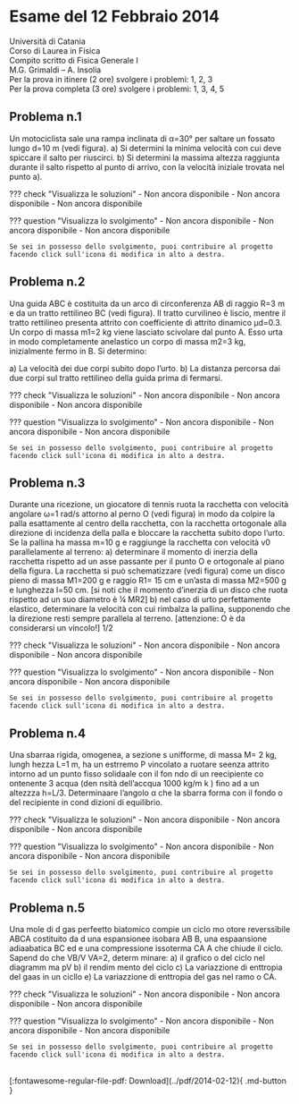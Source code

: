 # Esame del 12 Febbraio 2014

Università di Catania <br>
Corso di Laurea in Fisica <br>
Compito scritto di Fisica Generale I <br>
M.G. Grimaldi – A. Insolia <br>
Per la prova in itinere (2 ore) svolgere i problemi: 1, 2, 3 <br>
Per la prova completa (3 ore) svolgere i problemi: 1, 3, 4, 5 <br>

## Problema n.1
Un motociclista sale una rampa inclinata di α=30° per saltare un fossato lungo d=10 m (vedi figura). a) Si determini la minima velocità con cui deve spiccare il salto per riuscirci. b) Si determini la massima altezza raggiunta durante il salto rispetto al punto di arrivo, con la velocità iniziale trovata nel punto a).

??? check "Visualizza le soluzioni"
    - Non ancora disponibile
    - Non ancora disponibile
    - Non ancora disponibile

??? question "Visualizza lo svolgimento"
    - Non ancora disponibile
    - Non ancora disponibile
    - Non ancora disponibile
    
    Se sei in possesso dello svolgimento, puoi contribuire al progetto facendo click sull'icona di modifica in alto a destra.

## Problema n.2
Una guida ABC è costituita da un arco di circonferenza AB di raggio R=3 m e da un tratto rettilineo BC (vedi figura). Il tratto curvilineo è liscio, mentre il tratto rettilineo presenta attrito con coefficiente di attrito dinamico μd=0.3. Un corpo di massa m1=2 kg viene lasciato scivolare dal punto A. Esso urta in modo completamente anelastico un corpo di massa m2=3 kg, inizialmente fermo in B. Si determino:

a) La velocità dei due corpi subito dopo l’urto.
b) La distanza percorsa dai due corpi sul tratto rettilineo della guida prima di fermarsi.

??? check "Visualizza le soluzioni"
    - Non ancora disponibile
    - Non ancora disponibile
    - Non ancora disponibile

??? question "Visualizza lo svolgimento"
    - Non ancora disponibile
    - Non ancora disponibile
    - Non ancora disponibile
    
    Se sei in possesso dello svolgimento, puoi contribuire al progetto facendo click sull'icona di modifica in alto a destra.

## Problema n.3
Durante una ricezione, un giocatore di tennis ruota la racchetta con velocità angolare ω=1 rad/s attorno al perno O (vedi figura) in modo da colpire la palla esattamente al centro della racchetta, con la racchetta ortogonale alla direzione di incidenza della palla e bloccare la racchetta subito dopo l’urto. Se la pallina ha massa m=10 g e raggiunge la racchetta con velocità v0 parallelamente al terreno: a) determinare il momento di inerzia della racchetta rispetto ad un asse passante per il punto O e ortogonale al piano della figura. La racchetta si può schematizzare (vedi figura) come un disco pieno di massa M1=200 g e raggio R1= 15 cm e un’asta di massa M2=500 g e lunghezza l=50 cm. [si noti che il momento d’inerzia di un disco che ruota rispetto ad un suo diametro è ¼ MR2] b) nel caso di urto perfettamente elastico, determinare la velocità con cui rimbalza la pallina, supponendo che la direzione resti sempre parallela al terreno. [attenzione: O è da considerarsi un vincolo!]
1/2

??? check "Visualizza le soluzioni"
    - Non ancora disponibile
    - Non ancora disponibile
    - Non ancora disponibile

??? question "Visualizza lo svolgimento"
    - Non ancora disponibile
    - Non ancora disponibile
    - Non ancora disponibile
    
    Se sei in possesso dello svolgimento, puoi contribuire al progetto facendo click sull'icona di modifica in alto a destra.

## Problema n.4
Una sbarraa rigida, omogenea, a sezione
s
unifforme, di
massa M= 2 kg, lungh
hezza L=1 m, ha un estrremo P
vincolato a ruotare seenza attrito intorno ad un punto
fisso solidaale con il fon
ndo di un reecipiente co
ontenente
3
acqua (den
nsità dell’accqua 1000 kg/m
k
) fino ad
a un altezzza
h=L/3.
Determinaare l’angolo α che la sbarra forma con il fondo
o
del recipiente in cond
dizioni di equilibrio.

??? check "Visualizza le soluzioni"
    - Non ancora disponibile
    - Non ancora disponibile
    - Non ancora disponibile

??? question "Visualizza lo svolgimento"
    - Non ancora disponibile
    - Non ancora disponibile
    - Non ancora disponibile
    
    Se sei in possesso dello svolgimento, puoi contribuire al progetto facendo click sull'icona di modifica in alto a destra.

## Problema n.5
Una mole di
d gas perfeetto biatomico compie un ciclo mo
otore reverssibile ABCA costituito da
d una
espansionee isobara AB
B, una espaansione adiaabatica BC ed
e una compressione issoterma CA
A che
chiude il ciclo. Sapend
do che VB/V
VA=2, determ
minare:
a) il grafico
o del ciclo nel diagramm
ma pV
b) il rendim
mento del ciclo
c) La variazzione di enttropia del gaas in un cicllo
e) La variazzione di enttropia del gas nel ramo
o CA.

??? check "Visualizza le soluzioni"
    - Non ancora disponibile
    - Non ancora disponibile
    - Non ancora disponibile

??? question "Visualizza lo svolgimento"
    - Non ancora disponibile
    - Non ancora disponibile
    - Non ancora disponibile
    
    Se sei in possesso dello svolgimento, puoi contribuire al progetto facendo click sull'icona di modifica in alto a destra.



<br>
[:fontawesome-regular-file-pdf: Download](../pdf/2014-02-12){ .md-button }
